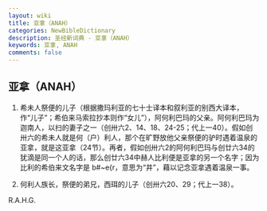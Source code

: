 ```yaml
---
layout: wiki
title: 亚拿（ANAH）
categories: NewBibleDictionary
description: 圣经新词典 - 亚拿（ANAH）
keywords: 亚拿, ANAH
comments: false
---
```


## 亚拿（ANAH）

1. 希未人祭便的儿子（根据撒玛利亚的七十士译本和叙利亚的别西大译本，作“儿子”；希伯来马索拉抄本则作“女儿”），阿何利巴玛的父亲。阿何利巴玛为迦南人，以扫的妻子之一（创卅六2、14、18、24-25；代上一40）。假如创卅六的希未人就是何（户）利人，那个在旷野放他父亲祭便的驴时遇着温泉的亚拿，就是这亚拿（24节）。再者，假如创卅六2的阿何利巴玛与创廿六34的犹滴是同一个人的话，那么创廿六34中赫人比利便是亚拿的另一个名字；因为比利的希伯来文名字是 b#~e{r，意思为“井”，藉以记念亚拿遇着温泉一事。

2. 何利人族长，祭便的弟兄，西珥的儿子（创卅六20、29；代上一38）。

R.A.H.G.
